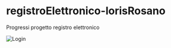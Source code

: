 # registroElettronico-lorisRosano
 Progressi progetto registro elettronico

![Login](https://github.com/LorisRosano/registroElettronico-lorisRosano/assets/91537028/b3a1ca3c-7eb8-4498-ab3b-618adb1779b8)
